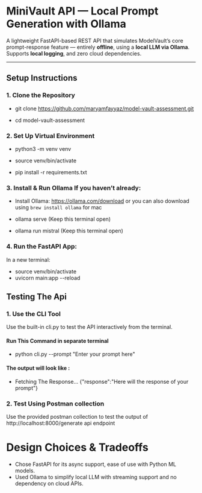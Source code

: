 # MiniVault API — Local Prompt Generation with Ollama

A lightweight FastAPI-based REST API that simulates ModelVault’s core prompt-response feature — entirely **offline**, using a **local LLM via Ollama**. Supports **local logging**, and zero cloud dependencies.

---


## Setup Instructions
### 1. Clone the Repository

- git clone https://github.com/maryamfayyaz/model-vault-assessment.git

- cd model-vault-assessment

### 2. Set Up Virtual Environment
- python3 -m venv venv

- source venv/bin/activate

- pip install -r requirements.txt

### 3. Install & Run Ollama If you haven’t already:

- Install Ollama:
  https://ollama.com/download or you can also download using `brew install ollama` for mac

- ollama serve (Keep this terminal open)
- ollama run mistral (Keep this terminal open)

### 4. Run the FastAPI App:

In a new terminal:
 - source venv/bin/activate
 - uvicorn main:app --reload


## Testing The Api

### 1. Use the CLI Tool
Use the built-in cli.py to test the API interactively from the terminal.
#### Run This Command in separate terminal
- python cli.py --prompt "Enter your prompt here"
#### The output will look like :
- Fetching The Response...
{"response":"Here will the response of your prompt"}

### 2. Test Using Postman collection
Use the provided postman collection to test the output of http://localhost:8000/generate api endpoint

# Design Choices & Tradeoffs
- Chose FastAPI for its async support, ease of use with Python ML models.
- Used Ollama to simplify local LLM with streaming support and no dependency on cloud APIs.